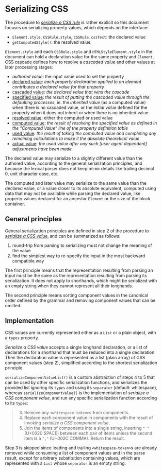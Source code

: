 
# Serializing CSS

The procedure to [*serialize a CSS rule*](https://drafts.csswg.org/cssom-1/#serialize-a-css-rule) is rather explicit so this document focuses on serializing property values, which depends on the interface:

  - `Element.style`, `CSSRule.style`, `CSSRule.cssText`: the declared value
  - `getComputedStyle()`: the resolved value

`Element.style` and each `CSSRule.style` and `HTMLStyleElement.style` in the document can hold a declaration value for the same property and `Element`. CSS cascade defines how to resolve a *cascaded value* and other values at later processing stages:

  - *authored value*: the input value used to set the property
  - [declared value](https://drafts.csswg.org/css-cascade-5/#declared): *each property declaration applied to an element contributes a declared value for that property*
  - [cascaded value](https://drafts.csswg.org/css-cascade-5/#cascaded): *the declared value that wins the cascade*
  - [specified value](https://drafts.csswg.org/css-cascade-5/#specified): *the result of putting the cascaded value through the defaulting processes*, ie. the *inherited value* (as a computed value) when there is no cascaded value, or the *initial value* defined for the property when it does not inherit or when there is no inherited value
  - [resolved value](https://drafts.csswg.org/cssom-1/#resolved-values): either the computed or used value
  - [computed value](https://drafts.csswg.org/css-cascade-5/#computed): *the result of resolving the specified value as defined in the “Computed Value” line of the property definition table*
  - [used value](https://drafts.csswg.org/css-cascade-5/#used): *the result of taking the computed value and completing any remaining calculations to make it the absolute theoretical value*
  - [actual value](https://drafts.csswg.org/css-cascade-5/#actual): *the used value after any such [user agent dependent] adjustments have been made*

The declared value may serialize to a slightly different value than the authored value, according to the general serialization principles, and because the lexical parser does not keep minor details like trailing decimal 0, unit character case, etc.

The computed and later value may serialize to the same value than the declared value, or a value closer to its absolute equivalent, computed using data that may not be available while parsing the declared value, like property values declared for an ancestor `Element` or the size of the block container.


## General principles

General serialization principles are defined in step 2 of the procedure to [*serialize a CSS value*](https://drafts.csswg.org/cssom-1/#serialize-a-css-value), and can be summarized as follows:

  1. round-trip from parsing to serializing must not change the meaning of the value
  2. find the simplest way to re-specify the input in the most backward compatible way

The first principle means that the representation resulting from parsing an input must be the same as the representation resulting from parsing its serialization. It does not apply to shorthands, which might be serialized with an empty string when they cannot represent all their longhands.

The second principle means sorting component values in the canonical order defined by the grammar and removing component values that can be omitted.


## Implementation

CSS values are currently represented either as a `List` or a plain object, with a `types` property.

*Serialize a CSS value* accepts a single longhand declaration, or a list of declarations for a shorthand that must be reduced into a single declaration. Then the declaration value is represented as a list (plain array) of CSS component values (step 2), simplified according to the shortest serialization principle.

`serializeComponentValueList()` is a custom abstraction of steps 4 to 5 that can be used by other specific serialization functions, and serializes the provided list ignoring its `types` and using its `separator` (default: whitespace), whereas `serializeComponentValue()` is the implementation of *serialize a CSS component value*, and run any specific serialization function according to its `types`:

  > 3. Remove any `<whitespace-token>`s from components.
  > 4. Replace each component value in components with the result of invoking *serialize a CSS component value*.
  > 5. Join the items of components into a single string, inserting `" "` (U+0020 SPACE) between each pair of items unless the second item is a `","` (U+002C COMMA). Return the result.

Step 3 is skipped since leading and trailing `<whitespace-token>`s are already removed while consuming a list of component values and in the parse result, except for arbitrary substitution containing values, which are represented with a `List` whose `separator` is an empty string.
